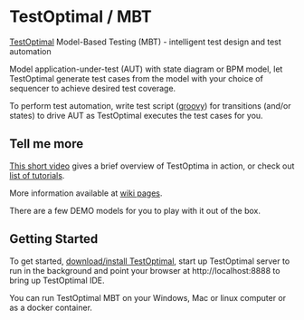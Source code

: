 # TestOptimal / MBT
[TestOptimal](https://testoptimal.com) Model-Based Testing (MBT) - intelligent test design and test automation

Model application-under-test (AUT) with state diagram or BPM model, let TestOptimal generate test cases from the model with your choice of sequencer to achieve desired test coverage.

To perform test automation, write test script ([groovy](https://groovy-lang.org/testing.html)) for transitions (and/or states) to drive AUT as TestOptimal executes the test cases for you.

## Tell me more

[This short video](https://www.youtube.com/watch?v=n6tZTlgHULc) gives a brief overview of TestOptima in action, or check out [list of tutorials](https://testoptimal.com/v6/wiki/doku.php?id=tutorial:tutorial_lst).

More information available at [wiki pages](https://testoptimal.com/wiki).

There are a few DEMO models for you to play with it out of the box.  


## Getting Started

To get started, [download/install TestOptimal](https://testoptimal.com/#Download), start up TestOptimal server to run in the background and point your browser at http://localhost:8888 to bring up TestOptimal IDE.

You can run TestOptimal MBT on your Windows, Mac or linux computer or as a docker container.  




